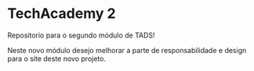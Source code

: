 # TechAcademy 2

Repositorio para o segundo módulo de TADS!

Neste novo módulo desejo melhorar a parte de responsabilidade e design para o site deste novo projeto.